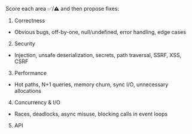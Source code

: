 Score each area ✅/⚠️ and then propose fixes:

1. Correctness

- Obvious bugs, off-by-one, null/undefined, error handling, edge cases

2. Security

- Injection, unsafe deserialization, secrets, path traversal, SSRF, XSS, CSRF

3. Performance

- Hot paths, N+1 queries, memory churn, sync I/O, unnecessary allocations

4. Concurrency & I/O

- Races, deadlocks, async misuse, blocking calls in event loops

5. API
